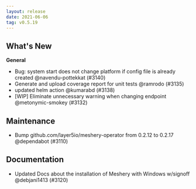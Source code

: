 ```yaml
---
layout: release
date: 2021-06-06
tag: v0.5.19
---
```


## What's New

**General**

- Bug: system start does not change platform if config file is already created @navendu-pottekkat (#3140)
- Generate and upload coverage report for unit tests @ramrodo (#3135)
- updated helm action @kumarabd (#3138)
- [WIP] Eliminate unnecessary warning when changing endpoint @metonymic-smokey (#3132)

## Maintenance

- Bump github.com/layer5io/meshery-operator from 0.2.12 to 0.2.17 @dependabot (#3110)

## Documentation
- Updated Docs about the installation of Meshery with Windows w/signoff @debjani1413 (#3120)
